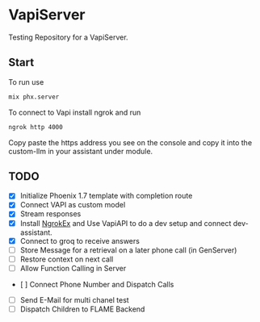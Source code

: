 # VapiServer

Testing Repository for a VapiServer.

## Start

To run use

```bash
mix phx.server
```

To connect to Vapi install ngrok and run
```bash
ngrok http 4000
```
Copy paste the https address you see on the console and copy it into the custom-llm in your assistant under module.


## TODO

- [x] Initialize Phoenix 1.7 template with completion route
- [x] Connect VAPI as custom model
- [x] Stream responses
- [x] Install [NgrokEx](https://github.com/joshuafleck/ex_ngrok) and Use VapiAPI to do a dev setup and connect dev-assistant.
- [x] Connect to groq to receive answers
- [ ] Store Message for a retrieval on a later phone call (in GenServer)
- [ ] Restore context on next call
- [ ] Allow Function Calling in Server
- [ ] Connect Phone Number and Dispatch Calls
- [ ] Send E-Mail for multi chanel test
- [ ] Dispatch Children to FLAME Backend
